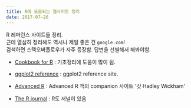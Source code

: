 ```yaml
---
title: R에 도움되는 웹사이트 정리
date: 2017-07-26
---
```


R 레퍼런스 사이트들 정리.   
근데 열심히 정리해도 역시나 제일 좋은 건 `google.com`!   
검색하면 스택오버플로우가 자주 등장함. 답변을 선별해서 해봐야함. 






- [Cookbook for R](http://www.cookbook-r.com) : 기초정리에 도움이 많이 됨.   
    
   
   
- [ggplot2 reference](http://ggplot2.tidyverse.org) : ggplot2 reference site.   
    
   
   
- [Advanced R](http://adv-r.had.co.nz) : Advanced R 책의 companion 사이트 '갓 Hadley Wickham'
    
   
   
- [The R journal](https://journal.r-project.org) : R도 저널이 있음 



